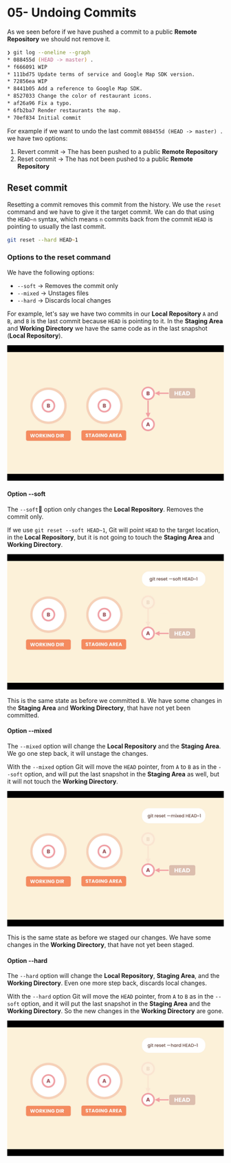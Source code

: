 # 05- Undoing Commits

As we seen before if we have pushed a commit to a public **Remote Repository** we should not remove it.

```zsh
❯ git log --oneline --graph
* 088455d (HEAD -> master) .
* f666091 WIP
* 111bd75 Update terms of service and Google Map SDK version.
* 72856ea WIP
* 8441b05 Add a reference to Google Map SDK.
* 8527033 Change the color of restaurant icons.
* af26a96 Fix a typo.
* 6fb2ba7 Render restaurants the map.
* 70ef834 Initial commit
```

For example if we want to undo the last commit `088455d (HEAD -> master) .` we have two options:

1. Revert commit -> The has been pushed to a public **Remote Repository**
2. Reset commit -> The has not been pushed to a public **Remote Repository**

## Reset commit

Resetting a commit removes this commit from the history. We use the `reset` command and we have to give it the target commit. We can do that using the `HEAD~n` syntax, which means `n` commits back from the commit `HEAD` is pointing to usually the last commit.

```zsh
git reset --hard HEAD~1
```

### Options to the reset command

We have the following options:

- `--soft` -> Removes the commit only
- `--mixed` -> Unstages files
- `--hard` -> Discards local changes

For example, let's say we have two commits in our **Local Repository** `A` and `B`, and `B` is the last commit because `HEAD` is pointing to it. In the **Staging Area** and **Working Directory** we have the same code as in the last snapshot (**Local Repository**).

![Repository](./images/05-01.png "Repository")

#### Option --soft

The `--soft` option only changes the **Local Repository**. Removes the commit only.

If we use `git reset --soft HEAD~1`, Git will point `HEAD` to the target location, in the **Local Repository**, but it is not going to touch the **Staging Area** and **Working Directory**.

![Reset --soft option](./images/05-02.png "Reset --soft option")

This is the same state as before we committed `B`. We have some changes in the **Staging Area** and **Working Directory**, that have not yet been committed.

#### Option --mixed

The `--mixed` option will change the **Local Repository** and the **Staging Area**. We go one step back, it will unstage the changes.

With the `--mixed` option Git will move the `HEAD` pointer, from `A` to `B` as in the `--soft` option, and will put the last snapshot in the **Staging Area** as well, but it will not touch the **Working Directory**.

![Reset --mixed option](./images/05-03.png "Reset --mixed option")

This is the same state as before we staged our changes. We have some changes in the **Working Directory**, that have not yet been staged.

#### Option --hard

The `--hard` option will change the **Local Repository**, **Staging Area**, and the **Working Directory**. Even one more step back, discards local changes.

With the `--hard` option Git will move the `HEAD` pointer, from `A` to `B` as in the `--soft` option, and it will put the last snapshot in the **Staging Area** and the **Working Directory**. So the new changes in the **Working Directory** are gone.

![Reset --hard option](./images/05-04.png "Reset --hard option")
